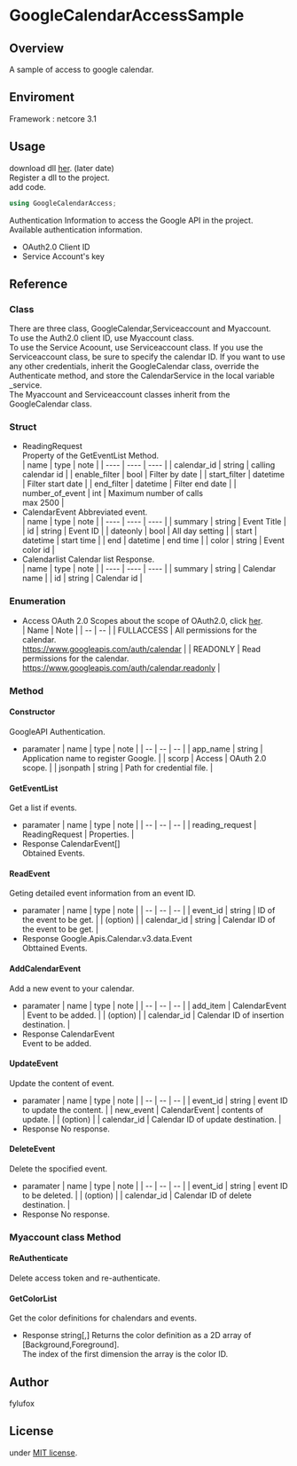 # GoogleCalendarAccessSample
## Overview
A sample of access to google calendar.  

## Enviroment
Framework : netcore 3.1  

## Usage
download dll [her](https://github.com/fylufox/GoogleCalendarAccessSample/releases). (later date)  
Register a dll to the project.  
add code.
``` c#
using GoogleCalendarAccess;
```
Authentication Information to access the Google API in the project.  
Available authentication information.  
- OAuth2.0 Client ID  
- Service Account's key  

## Reference
### Class
There are three class, GoogleCalendar,Serviceaccount and Myaccount.  
To use the Auth2.0 client ID, use Myaccount class.  
To use the Service Acoount, use Serviceaccount class. 
If you use the Serviceaccount class, be sure to specify the calendar ID.
If you want to use any other credentials, inherit the GoogleCalendar class, override the Authenticate method, and store the CalendarService in the local variable _service.  
The Myaccount and Serviceaccount classes inherit from the GoogleCalendar class.

### Struct
- ReadingRequest  
  Property of the GetEventList Method.  
  | name | type | note |
  | ---- | ---- | ---- |
  | calendar_id | string | calling calendar id |
  | enable_filter | bool | Filter by date |
  | start_filter | datetime | Filter start date |
  | end_filter | datetime | Filter end date |
  | number_of_event | int | Maximum number of calls <br> max 2500 |
- CalendarEvent
  Abbreviated event.  
  | name | type | note |
  | ---- | ---- | ---- |
  | summary | string | Event Title |
  | id | string | Event ID |
  | dateonly | bool | All day setting |
  | start | datetime | start time |
  | end | datetime | end time |
  | color | string | Event color id | 
- Calendarlist
  Calendar list Response.  
  | name | type | note |
  | ---- | ---- | ---- |
  | summary | string | Calendar name |
  | id | string | Calendar id |

### Enumeration
- Access
  OAuth 2.0 Scopes
  about the scope of OAuth2.0, click [her](https://developers.google.com/identity/protocols/oauth2/).  
  | Name | Note |
  | -- | -- |
  | FULLACCESS | All permissions for the calendar. <br> https://www.googleapis.com/auth/calendar |
  | READONLY | Read permissions for the calendar. <br>  https://www.googleapis.com/auth/calendar.readonly |

### Method
#### Constructor
GoogleAPI Authentication.  
- paramater
  | name | type | note |
  | -- | -- | -- |
  | app_name | string | Application name to register Google. |
  | scorp | Access | OAuth 2.0 scope. |
  | jsonpath | string | Path for credential file. |
#### GetEventList
Get a list if events.  
- paramater
  | name | type | note |
  | -- | -- | -- |
  | reading_request | ReadingRequest | Properties. |
- Response
  CalendarEvent[]  
  Obtained Events.  
#### ReadEvent
Geting detailed event information from an event ID.  
- paramater
  | name | type | note |
  | -- | -- | -- |
  | event_id | string | ID of the event to be get. |
  | (option) |
  | calendar_id | string | Calendar ID of the event to be get. |
- Response
  Google.Apis.Calendar.v3.data.Event  
  Obttained Events.  
#### AddCalendarEvent
Add a new event to your calendar.  
- paramater
  | name | type | note |
  | -- | -- | -- |
  | add_item | CalendarEvent | Event to be added. |
  | (option) |
  | calendar_id | Calendar ID of insertion destination. |
- Response
  CalendarEvent  
  Event to be added.  
#### UpdateEvent
Update the content of event.  
- paramater
  | name | type | note |
  | -- | -- | -- |
  | event_id | string | event ID to update the content. |
  | new_event | CalendarEvent | contents of update. |
  | (option) |
  | calendar_id | Calendar ID of update destination. |
- Response
  No response.  
#### DeleteEvent
Delete the spocified event.  
- paramater
  | name | type | note |
  | -- | -- | -- |
  | event_id | string | event ID to be deleted. |
  | (option) |
  | calendar_id | Calendar ID of delete destination. |
- Response
  No response.  
### Myaccount class Method
#### ReAuthenticate
Delete access token and re-authenticate.  
#### GetColorList
Get the color definitions for chalendars and events.  
- Response
  string[,]
  Returns the color definition as a 2D array of [Background,Foreground].  
  The index of the first dimension the array is the color ID.  

## Author
fylufox

## License
under [MIT license](https://en.wikipedia.org/wiki/MIT_License).
